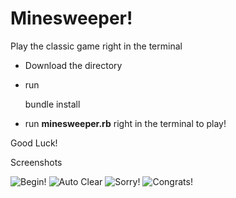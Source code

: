 # Minesweeper!
Play the classic game right in the terminal

+ Download the directory 
+ run 

  bundle install


+ run **minesweeper.rb** right in the terminal to play!

Good Luck!

Screenshots

![Begin!](http://imgur.com/a/sfxR1#sf1jEF1)
![Auto Clear](http://imgur.com/a/sfxR1#Eg3oa1I)
![Sorry!](http://imgur.com/a/sfxR1#xCDkB4k)
![Congrats!](http://imgur.com/a/sfxR1#F1HdymE)